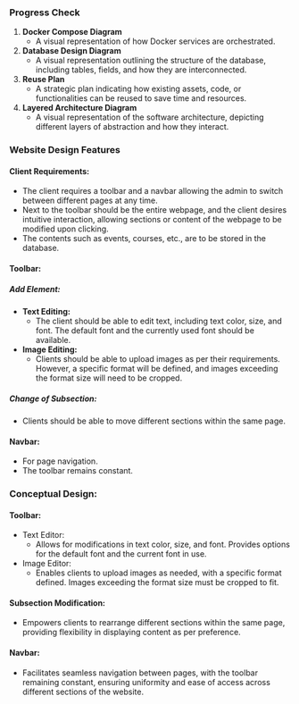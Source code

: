 ### Progress Check

1. **Docker Compose Diagram**
   - A visual representation of how Docker services are orchestrated.
2. **Database Design Diagram**
   - A visual representation outlining the structure of the database, including tables, fields, and how they are interconnected.
3. **Reuse Plan**
   - A strategic plan indicating how existing assets, code, or functionalities can be reused to save time and resources.
4. **Layered Architecture Diagram**
   - A visual representation of the software architecture, depicting different layers of abstraction and how they interact.

### Website Design Features

#### Client Requirements:

- The client requires a toolbar and a navbar allowing the admin to switch between different pages at any time.
- Next to the toolbar should be the entire webpage, and the client desires intuitive interaction, allowing sections or content of the webpage to be modified upon clicking.
- The contents such as events, courses, etc., are to be stored in the database.

#### Toolbar:

##### Add Element:

- **Text Editing:**
  - The client should be able to edit text, including text color, size, and font. The default font and the currently used font should be available.
- **Image Editing:**
  - Clients should be able to upload images as per their requirements. However, a specific format will be defined, and images exceeding the format size will need to be cropped.

##### Change of Subsection:

- Clients should be able to move different sections within the same page.

#### Navbar:

- For page navigation.
- The toolbar remains constant.

### Conceptual Design:

#### Toolbar:

- Text Editor:
  - Allows for modifications in text color, size, and font. Provides options for the default font and the current font in use.
- Image Editor:
  - Enables clients to upload images as needed, with a specific format defined. Images exceeding the format size must be cropped to fit.

#### Subsection Modification:

- Empowers clients to rearrange different sections within the same page, providing flexibility in displaying content as per preference.

#### Navbar:

- Facilitates seamless navigation between pages, with the toolbar remaining constant, ensuring uniformity and ease of access across different sections of the website.